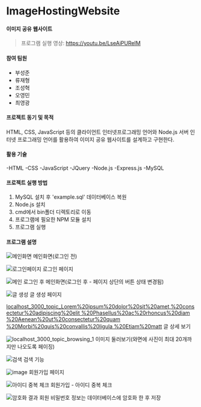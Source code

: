 # ImageHostingWebsite

#### 이미지 공유 웹사이트
> 프로그램 실행 영상: https://youtu.be/LseAiPUReIM

#### 참여 팀원
- 부성준
- 류재형
- 조성혁
- 오영민
- 최영광

#### 프로젝트 동기 및 목적
HTML, CSS, JavaScript 등의 클라이언트 인터넷프로그래밍 언어와 Node.js 서버 인터넷 프로그래밍 언어를 활용하여 이미지 공유 웹사이트를 설계하고 구현한다.

#### 활용 기술
-HTML
-CSS
-JavaScript
-JQuery
-Node.js
-Express.js
-MySQL

#### 프로젝트 실행 방법
1. MySQL 설치 후 'example.sql' 데이터베이스 복원
2. Node.js 설치
3. cmd에서 bin폴더 디렉토리로 이동
4. 프로그램에 필요한 NPM 모듈 설치
5. 프로그램 실행

#### 프로그램 설명
![메인화면](https://user-images.githubusercontent.com/55964775/91716360-7958b800-ebca-11ea-9787-9cffed36c21e.JPG)
메인화면(로그인 전)

![로그인페이지](https://user-images.githubusercontent.com/55964775/91716387-82e22000-ebca-11ea-8ee7-6a2728297356.JPG)
로그인 페이지

![메인 로그인 후](https://user-images.githubusercontent.com/55964775/91716381-81185c80-ebca-11ea-951d-f665e9c8dcad.JPG)
메인화면(로그인 후 - 페이지 상단의 버튼 상태 변경됨)

![글 생성](https://user-images.githubusercontent.com/55964775/91716389-84134d00-ebca-11ea-993e-f419835421e2.JPG)
글 생성 페이지

[localhost_3000_topic_Lorem%20ipsum%20dolor%20sit%20amet,%20consectetur%20adipiscing%20elit %20Phasellus%20ac%20rhoncus%20diam %20Aenean%20ut%20consectetur%20quam %20Morbi%20quis%20convallis%20ligula %20Etiam%20matt](https://user-images.githubusercontent.com/55964775/91716666-1156a180-ebcb-11ea-92d8-ef90ee24eaad.png)
글 상세 보기

![localhost_3000_topic_browsing_1](https://user-images.githubusercontent.com/55964775/91716395-87a6d400-ebca-11ea-9be7-5a5e8ca689ab.png)
이미지 둘러보기(와면에 사진이 최대 20개까지만 나오도록 페이징)

![검색](https://user-images.githubusercontent.com/55964775/91716392-8675a700-ebca-11ea-8617-0e4c98cba56e.JPG)
검색 기능

![image](https://user-images.githubusercontent.com/55964775/91716881-67c3e000-ebcb-11ea-9735-d8fa49c81638.png)
회원가입 페이지

![아이디 중복 체크](https://user-images.githubusercontent.com/55964775/91716429-9b523a80-ebca-11ea-99d5-3957bbe98a06.JPG)
회원가입 - 아이디 중복 체크

![암호화 결과](https://user-images.githubusercontent.com/55964775/91716423-97beb380-ebca-11ea-9f16-21b7925bfca5.JPG)
회원 비밀번호 정보는 데이터베이스에 암호화 한 후 저장

